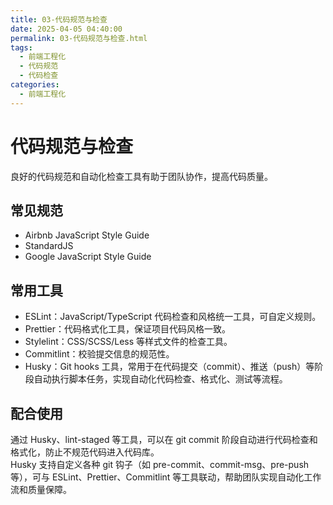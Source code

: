 ```yaml
---
title: 03-代码规范与检查
date: 2025-04-05 04:40:00
permalink: 03-代码规范与检查.html
tags:
  - 前端工程化
  - 代码规范
  - 代码检查
categories:
  - 前端工程化
---
```


# 代码规范与检查

良好的代码规范和自动化检查工具有助于团队协作，提高代码质量。

## 常见规范

- Airbnb JavaScript Style Guide
- StandardJS
- Google JavaScript Style Guide

## 常用工具

- ESLint：JavaScript/TypeScript 代码检查和风格统一工具，可自定义规则。
- Prettier：代码格式化工具，保证项目代码风格一致。
- Stylelint：CSS/SCSS/Less 等样式文件的检查工具。
- Commitlint：校验提交信息的规范性。
- Husky：Git hooks 工具，常用于在代码提交（commit）、推送（push）等阶段自动执行脚本任务，实现自动化代码检查、格式化、测试等流程。

## 配合使用

通过 Husky、lint-staged 等工具，可以在 git commit 阶段自动进行代码检查和格式化，防止不规范代码进入代码库。  
Husky 支持自定义各种 git 钩子（如 pre-commit、commit-msg、pre-push 等），可与 ESLint、Prettier、Commitlint 等工具联动，帮助团队实现自动化工作流和质量保障。
